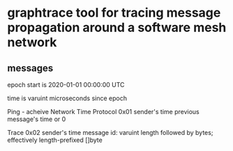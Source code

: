 # graphtrace tool for tracing message propagation around a software mesh network

## messages

epoch start is 2020-01-01 00:00:00 UTC

time is varuint microseconds since epoch

Ping - acheive Network Time Protocol
0x01
sender's time
previous message's time or 0

Trace
0x02
sender's time
message id: varuint length followed by bytes; effectively length-prefixed []byte
